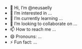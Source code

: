 - 👋 Hi, I’m @neusaelly
- 👀 I’m interested in ...
- 🌱 I’m currently learning ...
- 💞️ I’m looking to collaborate on ...
- 📫 How to reach me ...
- 😄 Pronouns: ...
- ⚡ Fun fact: ...

<!---
neusaelly/neusaelly is a ✨ special ✨ repository because its `README.md` (this file) appears on your GitHub profile.
You can click the Preview link to take a look at your changes.
--->
